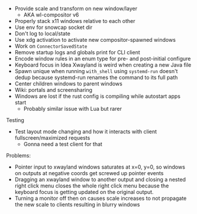 - Provide scale and transform on new window/layer
    - AKA wl-compositor v6
- Properly stack x11 windows relative to each other
- Use env for snowcap socket dir
- Don't log to local/state
- Use xdg activation to activate new compositor-spawned windows
- Work on `ConnectorSavedState`
- Remove startup logs and globals print for CLI client
- Encode window rules in an enum type for pre- and post-initial configure
- Keyboard focus in Idea Xwayland is weird when creating a new Java file
- Spawn unique when running `with_shell` using `systemd-run` doesn't dedup because systemd-run
  renames the command to its full path
- Center children windows to parent windows
- Wiki: portals and screensharing
- Windows are lost if the rust config is compiling while autostart apps start
    - Probably similar issue with Lua but rarer

Testing
- Test layout mode changing and how it interacts with client fullscreen/maximized requests
    - Gonna need a test client for that

Problems:
- Pointer input to xwayland windows saturates at x=0, y=0, so windows on outputs at negative coords
  get screwed up pointer events
- Dragging an xwayland window to another output and closing a nested right click menu closes the whole
  right click menu because the keyboard focus is getting updated on the original output.
- Turning a monitor off then on causes scale increases to not propagate the new scale to clients resulting in blurry windows
